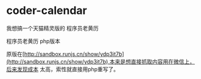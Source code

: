 coder-calendar
==============

我想搞一个天猫精灵版的 程序员老黄历

程序员老黄历 php版本

原版在[http://sandbox.runjs.cn/show/ydp3it7b](http://sandbox.runjs.cn/show/ydp3it7b),本来是想直接抓取内容用在微信上，后来发现成本
太高，索性就直接用php重写了。
